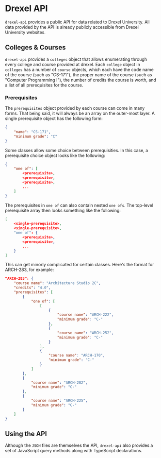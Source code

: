 # Drexel API

`drexel-api` provides a public API for data related to Drexel University. All data provided by the API is already publicly accessible from Drexel University websites. 

## Colleges & Courses

`drexel-api` provides a `colleges` object that allows enumerating through every college and course provided at drexel. Each `college` object in `colleges` has a number of `course` objects, which each have the code name of the course (such as "CS-171"), the proper name of the course (such as "Computer Programming I"), the number of credits the course is worth, and a list of all prerequisites for the course.

### Prerequisites
The `prerequisites` object provided by each course can come in many forms. That being said, it will always be an array on the outer-most layer. A single prerequisite object has the following form:

```json
{
    "name": "CS-171",
    "minimum grade": "C"
}
```
Some classes allow some choice between prerequisities. In this case, a prerequisite choice object looks like the following: 

```json
{
    "one of": [
        <prerequisite>,
        <prerequisite>,
        <prerequisite>,
        ...
    ]
}
```

The prerequisites in `one of` can also contain nested `one ofs`. The top-level prerequisite array then looks something like the following:

```json
[
    <single-prerequisite>,
    <single-prerequisite>,
    "one of": {
        <prerequisite>, 
        <prerequisite>,
        ...
    }
]
```

This can get minorly complicated for certain classes. Here's the format for ARCH-283, for example:

```json
"ARCH-283": {
    "course name": "Architecture Studio 2C",
    "credits": "4.0",
    "prerequisites": [
        {
            "one of": [
                [
                    {
                        "course name": "ARCH-222",
                        "minimum grade": "C-"
                    },
                    {
                        "course name": "ARCH-252",
                        "minimum grade": "C-"
                    }
                ],
                {
                    "course name": "ARCH-170",
                    "minimum grade": "C-"
                }
            ]
        },
        {
            "course name": "ARCH-282",
            "minimum grade": "C-"
        },
        {
            "course name": "ARCH-225",
            "minimum grade": "C-"
        }
    ]
}
```

## Using the API

Although the `JSON` files are themselves the API, `drexel-api` also provides a set of JavaScript query methods along with TypeScript declarations.

